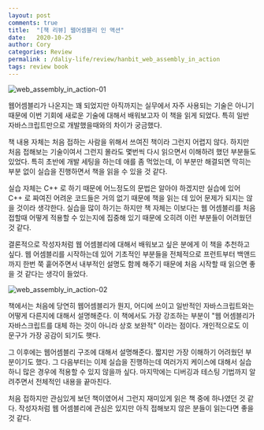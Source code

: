 ```yaml
---
layout: post
comments: true
title:  "[책 리뷰] 웹어셈블리 인 액션"
date:   2020-10-25
author: Cory
categories: Review
permalink : /daliy-life/review/hanbit_web_assembly_in_action
tags: review book
---
```


<img src="https://lh3.googleusercontent.com/pw/ACtC-3e27TTFCmABIlaHdOxol1FIgwdStuPsj2Jgkv-z5yGDolGp3gCibdIA6atr4reVtKXtZM5JTuHHt3sU5tSSQNZnjENEm0t38UF8YT8WisV-8N_mpXQJpygdjFjZNkZnCRuYoysZOKcO2AJA4N7gxCYl=w1480-h1800-no?authuser=0" alt="web_assembly_in_action-01">

웹어셈블리가 나온지는 꽤 되었지만 아직까지는 실무에서 자주 사용되는 기술은 아니기 때문에 이번 기회에 새로운 기술에 대해서 배워보고자 이 책을 읽게 되었다. 특히 일반 자바스크립트만으로 개발했을때와의 차이가 궁금했다.

책 내용 자체는 처음 접하는 사람을 위해서 쓰여진 책이라 그런지 어렵지 않다. 하지만 처음 접해보는 기술이여서 그런지 몰라도 몇번씩 다시 읽으면서 이해하려 했던 부분들도 있었다. 특히 초반에 개발 세팅을 하는데 애를 좀 먹었는데, 이 부분만 해결되면 막히는 부분 없이 실습을 진행하면서 책을 읽을 수 있을 것 같다.

실습 자체는 C++ 로 하기 때문에 어느정도의 문법은 알아야 하겠지만 실습에 있어 C++ 로 짜여진 어려운 코드들은 거의 없기 때문에 책을 읽는 데 있어 문제가 되지는 않을 것이라 생각한다. 실습을 많이 하기는 하지만 책 자체는 이보다는 웹 어셈블리를 처음 접할때 어떻게 적용할 수 있는지에 집중해 있기 때문에 오히려 이런 부분들이 어려웠던 것 같다.

결론적으로 작성자처럼 웹 어셈블리에 대해서 배워보고 싶은 분에게 이 책을 추천하고 싶다. 웹 어셈블리를 시작하는데 있어 기초적인 부분들을 전체적으로 프런트부터 백앤드까지 한번 쭉 훝어주면서 내부적인 설명도 함께 해주기 때문에 처음 시작할 때 읽으면 좋을 것 같다는 생각이 들었다.

<img src="https://lh3.googleusercontent.com/pw/ACtC-3c_W4iWTLdRhfJJDIPo-v0Q7dGZzu4_S6zR-Usj-1f-z3rbo8-KJYsAGYSZtGlmd112QA7qz-yC-hoRLKQgl6HMA4lgIZUCf0WU70CP6wC17IZ0Iv8WZN4IYC8_pm-gnQ4a2PsIBOdJg_xctXwDkuvf=w1680-h1260-no?authuser=0" alt="web_assembly_in_action-02">

책에서는 처음에 당연히 웹어셈블리가 뭔지, 어디에 쓰이고 일반적인 자바스크립트와는 어떻게 다른지에 대해서 설명해준다. 이 책에서도 가장 강조하는 부분이 "웹 어셈블리가 자바스크립트를 대체 하는 것이 아니라 상호 보완적" 이라는 점이다. 개인적으로도 이 문구가 가장 공감이 되기도 햇다.

그 이후에는 웹어셈블리 구조에 대해서 설명해준다. 짧지만 가장 이해하기 어려웠던 부분이기도 했다. 그 다음부터는 이제 실습을 진행하는데 여러가지 케이스에 대해서 실습하니 많은 경우에 적용할 수 있지 않을까 싶다. 마지막에는 디버깅과 테스팅 기법까지 알려주면서 전체적인 내용을 끝마친다.

처음 접하지만 관심있게 보던 책이였어서 그런지 재미있게 읽은 책 중에 하나였던 것 같다. 작성자처럼 웹 어셈블리에 관심은 있지만 아직 접해보지 않은 분들이 읽는다면 좋을 것 같다.
